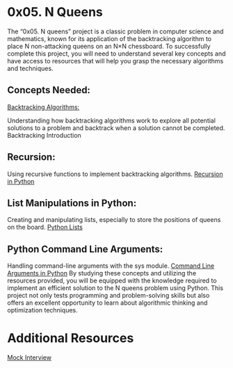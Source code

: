 # 0x05. N Queens

The “0x05. N queens” project is a classic problem in computer science and mathematics, known for its application of the backtracking algorithm to place N non-attacking queens on an N×N chessboard. To successfully complete this project, you will need to understand several key concepts and have access to resources that will help you grasp the necessary algorithms and techniques.

## Concepts Needed:
[Backtracking Algorithms:](https://intranet.alxswe.com/rltoken/LLnF6u2i3A_xIwDjJsP8zQ)

Understanding how backtracking algorithms work to explore all potential solutions to a problem and backtrack when a solution cannot be completed.
Backtracking Introduction
## Recursion:

Using recursive functions to implement backtracking algorithms.
[Recursion in Python](https://intranet.alxswe.com/rltoken/X1vaNXgy_pPyvKfOJm90XQ)
## List Manipulations in Python:

Creating and manipulating lists, especially to store the positions of queens on the board.
[Python Lists](https://intranet.alxswe.com/rltoken/P3KbYxmdtSeoJvVfr9Iv0w)
## Python Command Line Arguments:

Handling command-line arguments with the sys module.
[Command Line Arguments in Python](https://intranet.alxswe.com/rltoken/2IF4V6xsY_Nq-xcGDK3Bhw)
By studying these concepts and utilizing the resources provided, you will be equipped with the knowledge required to implement an efficient solution to the N queens problem using Python. This project not only tests programming and problem-solving skills but also offers an excellent opportunity to learn about algorithmic thinking and optimization techniques.

# Additional Resources
[Mock Interview](https://intranet.alxswe.com/rltoken/aQ3uJmGVeZa-R6B1jYTjXg)
